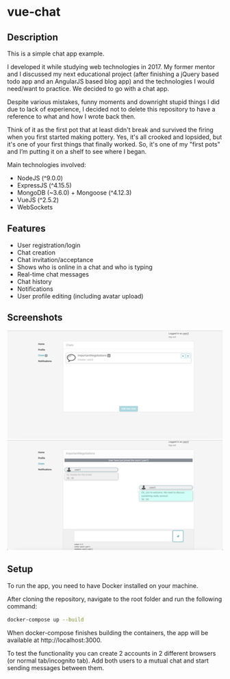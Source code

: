 # vue-chat

## Description

This is a simple chat app example.

I developed it while studying web technologies in 2017. My former mentor and I discussed my next educational project (after finishing a jQuery based todo app and an AngularJS based blog app) and the technologies I would need/want to practice. We decided to go with a chat app.

Despite various mistakes, funny moments and downright stupid things I did due to lack of experience, I decided not to delete this repository to have a reference to what and how I wrote back then.

Think of it as the first pot that at least didn't break and survived the firing when you first started making pottery. Yes, it's all crooked and lopsided, but it's one of your first things that finally worked. So, it's one of my "first pots" and I’m putting it on a shelf to see where I began.

Main technologies involved:
- NodeJS (^9.0.0)
- ExpressJS (^4.15.5)
- MongoDB (~3.6.0) + Mongoose (^4.12.3)
- VueJS (^2.5.2)
- WebSockets

## Features
- User registration/login
- Chat creation
- Chat invitation/acceptance
- Shows who is online in a chat and who is typing
- Real-time chat messages
- Chat history
- Notifications
- User profile editing (including avatar upload)

## Screenshots

![list of chats page](./docs/images/chats-page.png)
![chat](./docs/images/chat.png)

## Setup

To run the app, you need to have Docker installed on your machine.

After cloning the repository, navigate to the root folder and run the following command:

```bash
docker-compose up --build
```

When docker-compose finishes building the containers, the app will be available at http://localhost:3000.

To test the functionality you can create 2 accounts in 2 different browsers (or normal tab/incognito tab). Add both users to a mutual chat and start sending messages between them.
